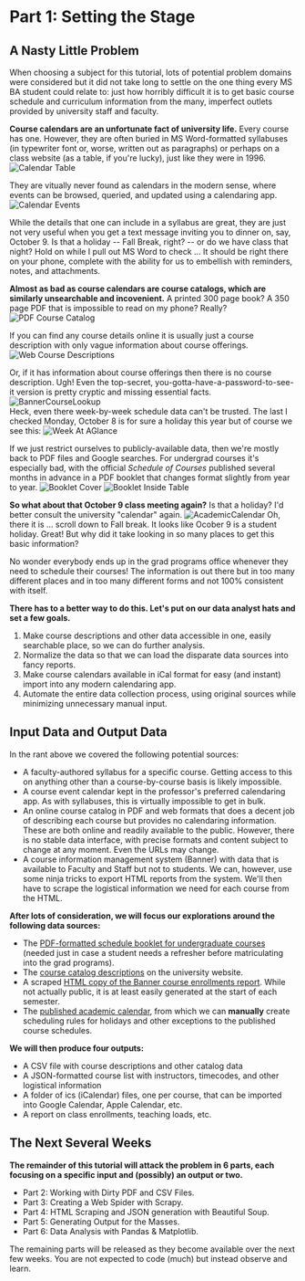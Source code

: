 # Part 1: Setting the Stage 

## A Nasty Little Problem

When choosing a subject for this tutorial, lots of potential problem domains were considered but it did not take long to settle on the one thing every MS BA student could relate to: just how horribly difficult it is to get basic course schedule and curriculum information from the many, imperfect outlets provided by university staff and faculty. 

__Course calendars are an unfortunate fact of university life.__ Every course has one. However, they are often buried in MS Word-formatted syllabuses (in typewriter font or, worse, written out as paragraphs) or perhaps on a class website (as a table, if you're lucky), just like they were in 1996. 
![Calendar Table](img/CalendarTable.png)  

   They are vitually never found as calendars in the modern sense, where events can be browsed, queried, and updated using a calendaring app.   
![Calendar Events](img/CalendarEvents.png)  
   
   While the details that one can include in a syllabus are great, they are just not very useful when you get a text message inviting you to dinner on, say, October 9. Is that a holiday -- Fall Break, right? -- or do we have class that night? Hold on while I pull out MS Word to check ... It should be right there on your phone, complete with the ability for us to embellish with reminders, notes, and attachments.
   
   __Almost as bad as course calendars are course catalogs, which are similarly unsearchable and incovenient.__ A printed 300 page book? A 350 page PDF that is impossible to read on my phone? Really?  
![PDF Course Catalog](img/GradCatalogPDF.png)

   If you can find any course details online it is usually just a course description with only vague information about course offerings.  
![Web Course Descriptions](img/GradCourseDescriptions.png)   
   
   Or, if it has information about course offerings then there is no course description. Ugh! Even the top-secret, you-gotta-have-a-password-to-see-it version is pretty cryptic and missing essential facts.
![BannerCourseLookup](img/BannerCourseLookup.png)   
Heck, even there week-by-week schedule data can't be trusted. The last I checked Monday, October 8 is for sure a holiday this year but of course we see this:
![Week At AGlance](img/WeekAtAGlance.png)

If we just restrict ourselves to publicly-available data, then we're mostly back to PDF files and Google searches. For undergrad courses it's especially bad, with the official *Schedule of Courses* published several months in advance in a PDF booklet that changes format slightly from year to year. 
![Booklet Cover](img/BookletCover.png)
![Booklet Inside Table](img/BookletTable.png)

   __So what about that October 9 class meeting again?__ Is that a holiday? I'd better consult the university "calendar" again. 
![AcademicCalendar](img/AcademicCalendar.png)
Oh, there it is ... scroll down to Fall break. It looks like Ocober 9 is a student holiday. Great! But why did it take looking in so many places to get this basic information? 

   No wonder everybody ends up in the grad programs office whenever they need to schedule their courses! The information is out there but in too many different places and in too many different forms and not 100% consistent with itself.  
   
   __There has to a better way to do this. Let's put on our data analyst hats and set a few goals.__
   1.  Make course descriptions and other data accessible in one, easily searchable place, so we can do further analysis.
   2. Normalize the data so that we can load the disparate data sources into fancy reports.
   3. Make course calendars available in iCal format for easy (and instant) import into any modern calendaring app. 
   4. Automate the entire data collection process, using original sources while minimizing unnecessary manual input. 
   
## Input Data and Output Data  
In the rant above we covered the following potential sources:
- A faculty-authored syllabus for a specific course. Getting access to this on anything other than a course-by-course basis is likely impossible.
- A course event calendar kept in the professor's preferred calendaring app. As with syllabuses, this is virtually impossible to get in bulk.
- An online course catalog in PDF and web formats that does a decent job of describing each course but provides no calendaring information. These are both online and readily available to the public. However, there is no stable data interface, with precise formats and content subject to change at any moment. Even the URLs may change.  
- A course information management system (Banner) with data that is available to Faculty and Staff but not to students. We can, however, use some ninja tricks to export HTML reports from the system. We'll then have to scrape the logistical information we need for each course from the HTML. 

__After lots of consideration, we will focus our explorations around the following data sources:__
 - The [PDF-formatted schedule booklet for undergraduate courses](201801CourseBooklet.pdf) (needed just in case a student needs a refresher before matriculating into the grad programs).
 - The [course catalog descriptions](http://catalog.fairfield.edu/courses/) on the university website.
 - A scraped [HTML copy of the Banner course enrollments report](Spring2018ClassSchedules.html). While not actually public, it is at least easily generated at the start of each semester. 
 - The [published academic calendar](AcademicCalendar2017_18.pdf), from which we can **manually** create scheduling rules for holidays and other exceptions to the published course schedules.

__We will then produce four outputs:__
- A CSV file with course descriptions and other catalog data
- A JSON-formatted course list with instructors, timecodes, and other logistical information
- A folder of ics (iCalendar) files, one per course, that can be imported into Google Calendar, Apple Calendar, etc. 
- A report on class enrollments, teaching loads, etc. 
    
## The Next Several Weeks
__The remainder of this tutorial will attack the problem in 6 parts, each focusing on a specific input and (possibly) an output or two.__
- Part 2: Working with Dirty PDF and CSV Files.
- Part 3: Creating a Web Spider with Scrapy.
- Part 4: HTML Scraping and JSON generation with Beautiful Soup.
- Part 5: Generating Output for the Masses. 
- Part 6: Data Analysis with Pandas & Matplotlib.

The remaining parts will be released as they become available over the next few weeks. You are not expected to code (much) but instead observe and learn. 

